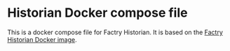 # Historian Docker compose file

This is a docker compose file for Factry Historian. It is based on the [Factry Historian Docker image](https://hub.docker.com/r/factry/historian).
